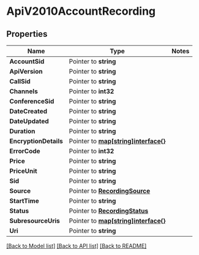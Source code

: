 # ApiV2010AccountRecording

## Properties
Name | Type | Notes
------------ | ------------- | -------------
**AccountSid** | Pointer to **string** | 
**ApiVersion** | Pointer to **string** | 
**CallSid** | Pointer to **string** | 
**Channels** | Pointer to **int32** | 
**ConferenceSid** | Pointer to **string** | 
**DateCreated** | Pointer to **string** | 
**DateUpdated** | Pointer to **string** | 
**Duration** | Pointer to **string** | 
**EncryptionDetails** | Pointer to [**map[string]interface{}**](.md) | 
**ErrorCode** | Pointer to **int32** | 
**Price** | Pointer to **string** | 
**PriceUnit** | Pointer to **string** | 
**Sid** | Pointer to **string** | 
**Source** | Pointer to [**RecordingSource**](recording_source.md) | 
**StartTime** | Pointer to **string** | 
**Status** | Pointer to [**RecordingStatus**](recording_status.md) | 
**SubresourceUris** | Pointer to [**map[string]interface{}**](.md) | 
**Uri** | Pointer to **string** | 

[[Back to Model list]](../README.md#documentation-for-models) [[Back to API list]](../README.md#documentation-for-api-endpoints) [[Back to README]](../README.md)


